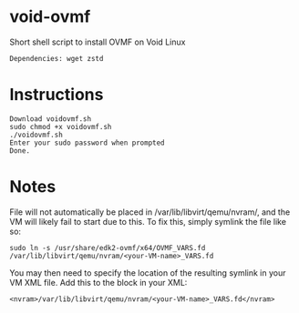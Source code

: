 # void-ovmf
Short shell script to install OVMF on Void Linux
```
Dependencies: wget zstd
```
# Instructions
```
Download voidovmf.sh
sudo chmod +x voidovmf.sh
./voidovmf.sh
Enter your sudo password when prompted
Done.
```
# Notes
File will not automatically be placed in /var/lib/libvirt/qemu/nvram/, and the VM will likely fail to start due to this. To fix this, simply symlink the file like so:
```
sudo ln -s /usr/share/edk2-ovmf/x64/OVMF_VARS.fd /var/lib/libvirt/qemu/nvram/<your-VM-name>_VARS.fd
```
You may then need to specify the location of the resulting symlink in your VM XML file. Add this to the <os> block in your XML:
```
<nvram>/var/lib/libvirt/qemu/nvram/<your-VM-name>_VARS.fd</nvram>
```
